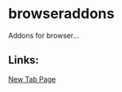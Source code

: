 # browseraddons
Addons for browser...

## Links:
[New Tab Page](https://glitchiethedev.github.io/browseraddons/files/new-tab-page.html)
